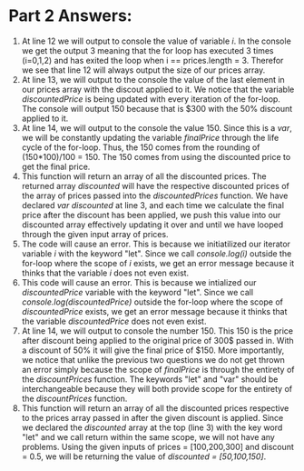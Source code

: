 # Part 2 Answers:
1. At line 12 we will output to console the value of variable *i*. In the console we get the output 3 meaning that the for loop has executed 3 times (i=0,1,2) and has exited the loop when i == prices.length = 3. Therefor we see that line 12 will always output the size of our prices array.
2. At line 13, we will output to the console the value of the last element in our prices array with the discout applied to it. We notice that the variable *discountedPrice* is being updated with every iteration of the for-loop. The console will output 150 because that is $300 with the 50% discount applied to it.
3. At line 14, we will output to the console the value 150. Since this is a *var*, we will be constantly updating the variable *finalPrice* through the life cycle of the for-loop. Thus, the 150 comes from the rounding of (150*100)/100 = 150. The 150 comes from using the discounted price to get the final price.
4. This function will return an array of all the discounted prices. The returned array *discounted* will have the respective discounted prices of the array of prices passed into the *discountedPrices* function.  We have declared *var discounted* at line 3, and each time we calculate the final price after the discount has been applied, we push this value into our discounted array effectively updating it over and until we have looped through the given input array of prices.
5. The code will cause an error. This is because we initiatilized our iterator variable *i* with the keyword "let". Since we call *console.log(i)* outside the for-loop where the scope of *i* exists, we get an error message because it thinks that the variable *i* does not even exist.
6. This code will cause an error. This is because we intialized our *discountedPrice*  variable with the keyword "let". Since we call *console.log(discountedPrice)* outside the for-loop where the scope of *discountedPrice* exists, we get an error message because it thinks that the variable *discountedPrice* does not even exist.
7. At line 14, we will output to console the number 150. This 150 is the price after discount being applied to the original price of 300$ passed in. With a discount of 50% it will give the final price of $150. More importantly, we notice that unlike the previous two questions we do not get thrown an error simply because the scope of *finalPrice* is through the entirety of the *discountPrices* function. The keywords "let" and "var" should be interchangeable because they will both provide scope for the entirety of the *discountPrices* function. 
8. This function will return an array of all the discounted prices respective to the prices array passed in after the given discount is applied. Since we declared the *discounted* array at the top (line 3) with the key word "let" and we call return within the same scope, we will not have any problems. Using the given inputs of prices = [100,200,300] and discount = 0.5, we will be returning the value of *discounted = [50,100,150]*.